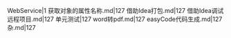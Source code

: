 WebService|1
获取对象的属性名称.md|127
借助Idea打包.md|127
借助Idea调试远程项目.md|127
单元测试|127
word转pdf.md|127
easyCode代码生成.md|127
杂.md|127
